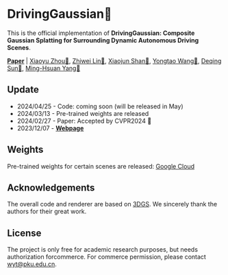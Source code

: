 # DrivingGaussian👋

This is the official implementation of **DrivingGaussian: Composite Gaussian Splatting for Surrounding Dynamic Autonomous Driving Scenes**.

[**Paper**](https://cvpr.thecvf.com/virtual/2024/poster/31081) | [Xiaoyu Zhou📧](xyrain.zhou@gmail.com), [Zhiwei Lin📧](zwlin@pku.edu.cn), [Xiaojun Shan📧](sxjailame@gmail.com), [Yongtao Wang📧](wyt@pku.edu.cn), [Deqing Sun📧](deqingsun@gmail.com), [Ming-Hsuan Yang📧](minghsuanyang@gmail.com)

## Update
* 2024/04/25 - Code: coming soon (will be released in May)
* 2024/03/13 - Pre-trained weights are released
* 2024/02/27 - Paper: Accepted by CVPR2024 👏
* 2023/12/07 - [**Webpage**](https://pkuvdig.github.io/DrivingGaussian/)

## Weights
Pre-trained weights for certain scenes are released:
[Google Cloud](https://drive.google.com/drive/folders/1O5juORTGcrpeK4nlbW7AVcTvBBtOir?usp=sharing)

## Acknowledgements
The overall code and renderer are based on [3DGS](https://github.com/graphdeco-inria/gaussian-splatting). We sincerely thank the authors for their great work.

## License
The project is only free for academic research purposes, but needs authorization forcommerce. For commerce permission, please contact wyt@pku.edu.cn.
